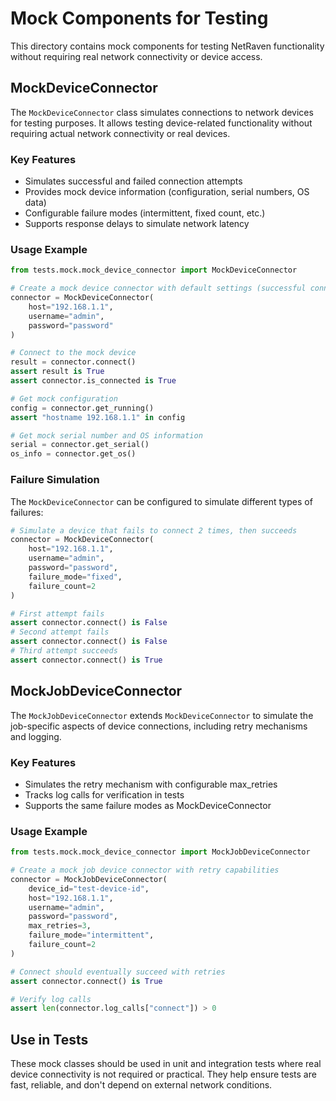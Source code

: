 # Mock Components for Testing

This directory contains mock components for testing NetRaven functionality without requiring real network connectivity or device access.

## MockDeviceConnector

The `MockDeviceConnector` class simulates connections to network devices for testing purposes. It allows testing device-related functionality without requiring actual network connectivity or real devices.

### Key Features

- Simulates successful and failed connection attempts
- Provides mock device information (configuration, serial numbers, OS data)
- Configurable failure modes (intermittent, fixed count, etc.)
- Supports response delays to simulate network latency

### Usage Example

```python
from tests.mock.mock_device_connector import MockDeviceConnector

# Create a mock device connector with default settings (successful connections)
connector = MockDeviceConnector(
    host="192.168.1.1",
    username="admin",
    password="password"
)

# Connect to the mock device
result = connector.connect()
assert result is True
assert connector.is_connected is True

# Get mock configuration
config = connector.get_running()
assert "hostname 192.168.1.1" in config

# Get mock serial number and OS information
serial = connector.get_serial()
os_info = connector.get_os()
```

### Failure Simulation

The `MockDeviceConnector` can be configured to simulate different types of failures:

```python
# Simulate a device that fails to connect 2 times, then succeeds
connector = MockDeviceConnector(
    host="192.168.1.1",
    username="admin",
    password="password",
    failure_mode="fixed",
    failure_count=2
)

# First attempt fails
assert connector.connect() is False
# Second attempt fails
assert connector.connect() is False
# Third attempt succeeds
assert connector.connect() is True
```

## MockJobDeviceConnector

The `MockJobDeviceConnector` extends `MockDeviceConnector` to simulate the job-specific aspects of device connections, including retry mechanisms and logging.

### Key Features

- Simulates the retry mechanism with configurable max_retries
- Tracks log calls for verification in tests
- Supports the same failure modes as MockDeviceConnector

### Usage Example

```python
from tests.mock.mock_device_connector import MockJobDeviceConnector

# Create a mock job device connector with retry capabilities
connector = MockJobDeviceConnector(
    device_id="test-device-id",
    host="192.168.1.1",
    username="admin",
    password="password",
    max_retries=3,
    failure_mode="intermittent",
    failure_count=2
)

# Connect should eventually succeed with retries
assert connector.connect() is True

# Verify log calls
assert len(connector.log_calls["connect"]) > 0
```

## Use in Tests

These mock classes should be used in unit and integration tests where real device connectivity is not required or practical. They help ensure tests are fast, reliable, and don't depend on external network conditions. 